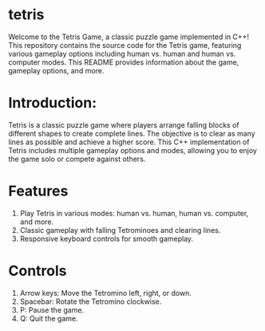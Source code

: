 # tetris

Welcome to the Tetris Game, a classic puzzle game implemented in C++! This repository contains the source code for the Tetris game,
featuring various gameplay options including human vs. human and human vs. computer modes.
This README provides information about the game, gameplay options, and more.

# Introduction:

Tetris is a classic puzzle game where players arrange falling blocks of different shapes to create complete lines.
The objective is to clear as many lines as possible and achieve a higher score.
This C++ implementation of Tetris includes multiple gameplay options and modes, allowing you to enjoy the game solo or compete against others.

# Features

1. Play Tetris in various modes: human vs. human, human vs. computer, and more.
2. Classic gameplay with falling Tetrominoes and clearing lines.
3. Responsive keyboard controls for smooth gameplay.

# Controls

1. Arrow keys: Move the Tetromino left, right, or down.
2. Spacebar: Rotate the Tetromino clockwise.
3. P: Pause the game.
4. Q: Quit the game.
